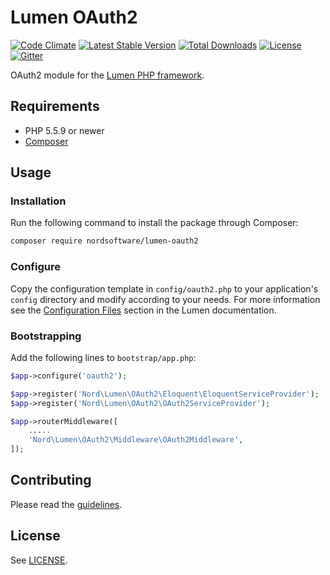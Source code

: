 # Lumen OAuth2

[![Code Climate](https://codeclimate.com/github/nordsoftware/lumen-oauth2/badges/gpa.svg)](https://codeclimate.com/github/nordsoftware/lumen-oauth2)
[![Latest Stable Version](https://poser.pugx.org/nordsoftware/lumen-oauth2/version)](https://packagist.org/packages/nordsoftware/lumen-oauth2) 
[![Total Downloads](https://poser.pugx.org/nordsoftware/lumen-oauth2/downloads)](https://packagist.org/packages/nordsoftware/lumen-oauth2)
[![License](https://img.shields.io/badge/license-MIT-blue.svg)](LICENSE)
[![Gitter](https://img.shields.io/gitter/room/norsoftware/chat.svg?maxAge=2592000)](https://gitter.im/nordsoftware/chat)

OAuth2 module for the [Lumen PHP framework](http://lumen.laravel.com/).

## Requirements

- PHP 5.5.9 or newer
- [Composer](http://getcomposer.org)

## Usage

### Installation

Run the following command to install the package through Composer:

```sh
composer require nordsoftware/lumen-oauth2
```

### Configure

Copy the configuration template in `config/oauth2.php` to your application's `config` directory and modify according to your needs. For more information see the [Configuration Files](http://lumen.laravel.com/docs/configuration#configuration-files) section in the Lumen documentation.

### Bootstrapping

Add the following lines to ```bootstrap/app.php```:

```php
$app->configure('oauth2');
```

```php
$app->register('Nord\Lumen\OAuth2\Eloquent\EloquentServiceProvider');
$app->register('Nord\Lumen\OAuth2\OAuth2ServiceProvider');
```

```php
$app->routerMiddleware([
	.....
	'Nord\Lumen\OAuth2\Middleware\OAuth2Middleware',
]);
```

## Contributing

Please read the [guidelines](.github/CONTRIBUTING.md).

## License

See [LICENSE](LICENSE).
